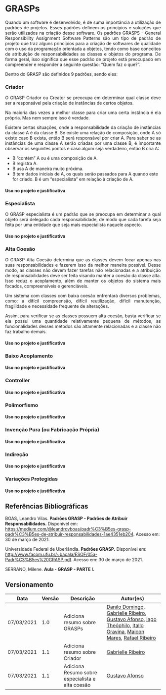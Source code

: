 # GRASPs

<p align="justify">Quando um software é desenvolvido, é de suma importância a utilização de padrões de projetos. Esses padrões definem os princípios e soluções que serão utilizados na criação desse software. 
Os padrões GRASPS - General Responsibility Assignment Software Patterns são um tipo de padrão de projeto que traz alguns princípios para a criação de softwares de qualidade com o uso da programação orientada a objetos, tendo como base conceitos de atribuição de responsabilidades as classes e objetos do programa.
De forma geral, isso significa que esse padrão de projeto está preocupado em compreender e responder a seguinte questão: “Quem faz o que?”.</p>
<p align="justify">Dentro do GRASP são definidos 9 padrões, sendo eles:</p>

### Criador

<p align="justify">O GRASP Criador ou Creator se preocupa em determinar qual classe deve ser a responsável pela criação de instâncias de certos objetos.</p>

<p align="justify">Na maioria das vezes a melhor classe para criar uma certa instância é ela própria. Mas nem sempre isso é verdade.</p>

<p align="justify">Existem certas situações, onde a responsabilidade da criação de instâncias da classe A é da classe B. Se existe uma relação de composição, onde A só existe caso B exista, então B será responsável  por criar A. Para saber se as instâncias de uma classe A serão criadas por uma classe B, é importante observar os seguintes pontos e caso algum seja verdadeiro, então B cria A:</p>

 - B “contém” A ou é uma composição de A.
 - B registra A.
 - B usa A de maneira muito próxima.
 - B tem dados iniciais de A, os quais serão passados para A quando este for criado. B é um “especialista” em relação à criação de A.

#### Uso no projeto e justificativa

<p align="justify"></p>

### Especialista

<p align="justify">O GRASP especialista é um padrão que se preocupa em determinar a qual objeto será delegado cada responsabilidade, de modo que cada tarefa seja feita por uma entidade que seja mais especialista naquele aspecto.</p>

#### Uso no projeto e justificativa

### Alta Coesão

<p align="justify">O GRASP Alta Coesão determina que as classes devem focar apenas nas suas responsabilidades e fazerem isso da melhor maneira possível. Desse modo, as classes não devem fazer tarefas não relacionadas e a atribuição de  responsabilidades deve ser feita visando manter a coesão da classe alta. Isso reduz o acoplamento, além de manter os objetos do sistema mais focados, compreensíveis e gerenciáveis.</p>

<p align="justify">Um sistema com classes com baixa coesão enfrentará diversos problemas, como: a difícil compreensão, difícil reutilização, difícil manutenção, fragilidade e necessidade frequente de alterações.</p>

<p align="justify">Assim, para verificar se as classes possuem alta coesão, basta verificar se ela possui uma quantidade relativamente pequena de métodos, as funcionalidades desses métodos são altamente relacionadas e a classe não faz trabalho demais.</p>

#### Uso no projeto e justificativa

### Baixo Acoplamento

#### Uso no projeto e justificativa

### Controller

#### Uso no projeto e justificativa

### Polimorfismo

#### Uso no projeto e justificativa

### Invenção Pura (ou Fabricação Própria)

#### Uso no projeto e justificativa

### Indireção

#### Uso no projeto e justificativa

### Variações Protegidas

#### Uso no projeto e justificativa

## Referências Bibliográficas

BOAS, Leandro Vilas. **Padrões GRASP - Padrões de Atribuir Responsabilidades.** Disponível em: https://medium.com/@leandrovboas/padr%C3%B5es-grasp-padr%C3%B5es-de-atribuir-responsabilidades-1ae4351eb204. Acesso em: 30 de março de 2021.

Universidade Federal de Uberlândia. **Padrões GRASP.** Disponível em: http://www.facom.ufu.br/~bacala/ESOF/05a-Padr%C3%B5es%20GRASP.pdf. Acesso em: 30 de março de 2021.

SERRANO, Milene. **Aula - GRASP - PARTE I.**

## Versionamento

| Data | Versão | Descrição | Autor(es) |
|------|------|------|------|
|07/03/2021|1.0|Adiciona resumo sobre GRASPs|[Danilo Domingo](https://github.com/danilow200), [Gabrielle Ribeiro](https://github.com/Gabrielle-Ribeiro), [Gustavo Afonso](https://github.com/GustavoAPS), [Iago Theóphilo](https://github.com/IagoTheophilo), [Itallo Gravina](https://github.com/itallogravina), [Maicon Mares](https://github.com/MaiconMares), [Rafael Ribeiro](https://github.com/rafaelflarrn)|
|07/03/2021|1.1|Adiciona resumo sobre Criador|[Gabrielle Ribeiro](https://github.com/Gabrielle-Ribeiro)|
|07/03/2021|1.1|Adiciona Resumo sobre especialista e alta coesão|[Gustavo Afonso](https://github.com/GustavoAPS)|
